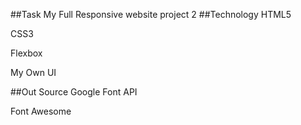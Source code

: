 ##Task 
My Full Responsive website project 2
##Technology
HTML5

CSS3

Flexbox

My Own UI

##Out Source
Google Font API

Font Awesome

